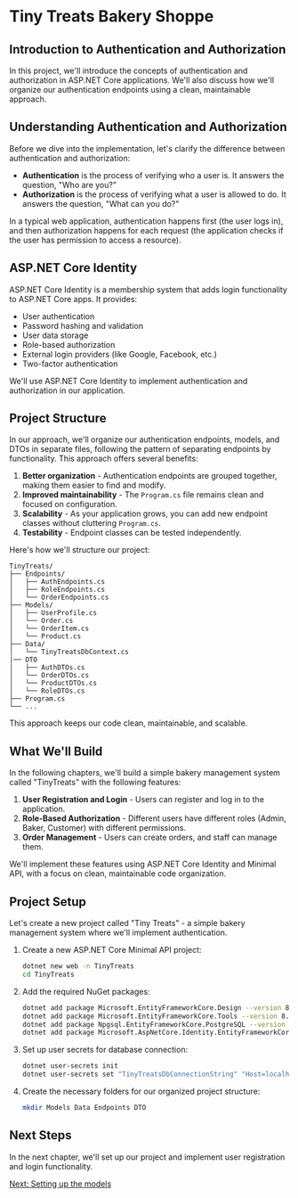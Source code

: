 # Tiny Treats Bakery Shoppe

## Introduction to Authentication and Authorization

In this project, we'll introduce the concepts of authentication and authorization in ASP.NET Core applications. We'll also discuss how we'll organize our authentication endpoints using a clean, maintainable approach.

## Understanding Authentication and Authorization

Before we dive into the implementation, let's clarify the difference between authentication and authorization:

- **Authentication** is the process of verifying who a user is. It answers the question, "Who are you?"
- **Authorization** is the process of verifying what a user is allowed to do. It answers the question, "What can you do?"

In a typical web application, authentication happens first (the user logs in), and then authorization happens for each request (the application checks if the user has permission to access a resource).

## ASP.NET Core Identity

ASP.NET Core Identity is a membership system that adds login functionality to ASP.NET Core apps. It provides:

- User authentication
- Password hashing and validation
- User data storage
- Role-based authorization
- External login providers (like Google, Facebook, etc.)
- Two-factor authentication

We'll use ASP.NET Core Identity to implement authentication and authorization in our application.

## Project Structure

In our approach, we'll organize our authentication endpoints, models, and DTOs in separate files, following the pattern of separating endpoints by functionality. This approach offers several benefits:

1. **Better organization** - Authentication endpoints are grouped together, making them easier to find and modify.
2. **Improved maintainability** - The `Program.cs` file remains clean and focused on configuration.
3. **Scalability** - As your application grows, you can add new endpoint classes without cluttering `Program.cs`.
4. **Testability** - Endpoint classes can be tested independently.

Here's how we'll structure our project:

```
TinyTreats/
├── Endpoints/
│   ├── AuthEndpoints.cs
│   ├── RoleEndpoints.cs
│   └── OrderEndpoints.cs
├── Models/
│   ├── UserProfile.cs
│   └── Order.cs
│   └── OrderItem.cs
│   └── Product.cs
├── Data/
│   └── TinyTreatsDbContext.cs
|── DTO
│   ├── AuthDTOs.cs
│   └── OrderDTOs.cs
│   └── ProductDTOs.cs
│   └── RoleDTOs.cs
├── Program.cs
└── ...
```

This approach keeps our code clean, maintainable, and scalable.

## What We'll Build

In the following chapters, we'll build a simple bakery management system called "TinyTreats" with the following features:

1. **User Registration and Login** - Users can register and log in to the application.
2. **Role-Based Authorization** - Different users have different roles (Admin, Baker, Customer) with different permissions.
3. **Order Management** - Users can create orders, and staff can manage them.

We'll implement these features using ASP.NET Core Identity and Minimal API, with a focus on clean, maintainable code organization.

## Project Setup

Let's create a new project called "Tiny Treats" - a simple bakery management system where we'll implement authentication.

1. Create a new ASP.NET Core Minimal API project:
   ```bash
   dotnet new web -n TinyTreats
   cd TinyTreats
   ```

2. Add the required NuGet packages:
   ```bash
   dotnet add package Microsoft.EntityFrameworkCore.Design --version 8.0.0
   dotnet add package Microsoft.EntityFrameworkCore.Tools --version 8.0.0
   dotnet add package Npgsql.EntityFrameworkCore.PostgreSQL --version 8.0.0
   dotnet add package Microsoft.AspNetCore.Identity.EntityFrameworkCore --version 8.0.0
   ```

3. Set up user secrets for database connection:
   ```bash
   dotnet user-secrets init
   dotnet user-secrets set "TinyTreatsDbConnectionString" "Host=localhost;Port=5432;Username=postgres;Password=<your-password>;Database=TinyTreats"
   ```

4. Create the necessary folders for our organized project structure:
   ```bash
   mkdir Models Data Endpoints DTO
   ```

## Next Steps

In the next chapter, we'll set up our project and implement user registration and login functionality.

[Next: Setting up the models](./tinytreats-models-dtos.md)